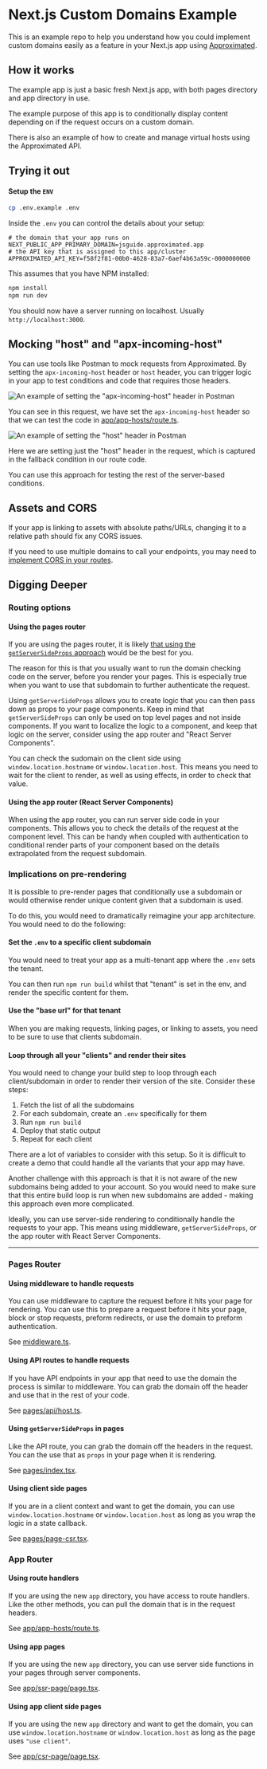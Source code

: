 # Next.js Custom Domains Example

This is an example repo to help you understand how you could implement custom domains easily as a feature in your Next.js app using [Approximated](https://approximated.app).

## How it works

The example app is just a basic fresh Next.js app, with both pages directory and app directory in use.

The example purpose of this app is to conditionally display content depending on if the request occurs on a custom domain.

There is also an example of how to create and manage virtual hosts using the Approximated API.

## Trying it out

#### Setup the `ENV`

```sh
cp .env.example .env
```

Inside the `.env` you can control the details about your setup:

```env
# the domain that your app runs on
NEXT_PUBLIC_APP_PRIMARY_DOMAIN=jsguide.approximated.app
# the API key that is assigned to this app/cluster
APPROXIMATED_API_KEY=f58f2f81-00b0-4628-83a7-6aef4b63a59c-0000000000
```

This assumes that you have NPM installed:

```sh
npm install
npm run dev
```

You should now have a server running on localhost. Usually `http://localhost:3000`.

## Mocking "host" and "apx-incoming-host"

You can use tools like Postman to mock requests from Approximated. By setting the `apx-incoming-host` header or `host` header, you can trigger logic in your app to test conditions and code that requires those headers.

![An example of setting the "apx-incoming-host" header in Postman](postman-1.png)

You can see in this request, we have set the `apx-incoming-host` header so that we can test the code in [app/app-hosts/route.ts](app/app-hosts/route.ts).

![An example of setting the "host" header in Postman](postman-2.png)

Here we are setting just the "host" header in the request, which is captured in the fallback condition in our route code.

You can use this approach for testing the rest of the server-based conditions.

## Assets and CORS

If your app is linking to assets with absolute paths/URLs, changing it to a relative path should fix any CORS issues.

If you need to use multiple domains to call your endpoints, you may need to [implement CORS in your routes](https://github.com/vercel/next.js/tree/canary/examples/api-routes-cors).

## Digging Deeper

### Routing options

#### Using the pages router

If you are using the pages router, it is likely [that using the `getServerSideProps` approach](pages/index.tsx) would be the best for you.

The reason for this is that you usually want to run the domain checking code on the server, before you render your pages. This is especially true when you want to use that subdomain to further authenticate the request.

Using `getServerSideProps` allows you to create logic that you can then pass down as props to your page components. Keep in mind that `getServerSideProps` can only be used on top level pages and not inside components. If you want to localize the logic to a component, and keep that logic on the server, consider using the app router and "React Server Components".

You can check the sudomain on the client side using `window.location.hostname` or `window.location.host`. This means you need to wait for the client to render, as well as using effects, in order to check that value.

#### Using the app router (React Server Components)

When using the app router, you can run server side code in your components. This allows you to check the details of the request at the component level. This can be handy when coupled with authentication to conditional render parts of your component based on the details extrapolated from the request subdomain.

### Implications on pre-rendering

It is possible to pre-render pages that conditionally use a subdomain or would otherwise render unique content given that a subdomain is used.

To do this, you would need to dramatically reimagine your app architecture. You would need to do the following:

#### Set the `.env` to a specific client subdomain

You would need to treat your app as a multi-tenant app where the `.env` sets the tenant.

You can then run `npm run build` whilst that "tenant" is set in the env, and render the specific content for them.

#### Use the "base url" for that tenant

When you are making requests, linking pages, or linking to assets, you need to be sure to use that clients subdomain.

#### Loop through all your "clients" and render their sites

You would need to change your build step to loop through each client/subdomain in order to render their version of the site. Consider these steps:

1. Fetch the list of all the subdomains
2. For each subdomain, create an `.env` specifically for them
3. Run `npm run build`
4. Deploy that static output
5. Repeat for each client

There are a lot of variables to consider with this setup. So it is difficult to create a demo that could handle all the variants that your app may have.

Another challenge with this approach is that it is not aware of the new subdomains being added to your account. So you would need to make sure that this entire build loop is run when new subdomains are added - making this approach even more complicated.

Ideally, you can use server-side rendering to conditionally handle the requests to your app. This means using middleware, `getServerSideProps`, or the app router with React Server Components.

---

### Pages Router

#### Using middleware to handle requests

You can use middleware to capture the request before it hits your page for rendering. You can use this to prepare a request before it hits your page, block or stop requests, preform redirects, or use the domain to preform authentication.

See [middleware.ts](middleware.ts).

#### Using API routes to handle requests

If you have API endpoints in your app that need to use the domain the process is similar to middleware. You can grab the domain off the header and use that in the rest of your code.

See [pages/api/host.ts](pages/api/host.ts).

#### Using `getServerSideProps` in pages

Like the API route, you can grab the domain off the headers in the request. You can the use that as `props` in your page when it is rendering.

See [pages/index.tsx](pages/index.tsx).

#### Using client side pages

If you are in a client context and want to get the domain, you can use `window.location.hostname` or `window.location.host` as long as you wrap the logic in a state callback.

See [pages/page-csr.tsx](pages/page-csr.tsx).

### App Router

#### Using route handlers

If you are using the new `app` directory, you have access to route handlers. Like the other methods, you can pull the domain that is in the request headers.

See [app/app-hosts/route.ts](app/app-hosts/route.ts).

#### Using app pages

If you are using the new `app` directory, you can use server side functions in your pages through server components.

See [app/ssr-page/page.tsx](app/ssr-page/page.tsx).

#### Using app client side pages

If you are using the new `app` directory and want to get the domain, you can use `window.location.hostname` or `window.location.host` as long as the page uses `"use client"`.

See [app/csr-page/page.tsx](app/csr-page/page.tsx).